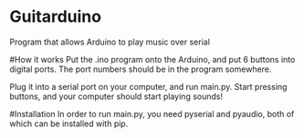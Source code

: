 # Guitarduino
Program that allows Arduino to play music over serial

#How it works
Put the .ino program onto the Arduino, and put 6 buttons into digital ports. The port numbers should be in the program somewhere.

Plug it into a serial port on your computer, and run main.py. Start pressing buttons, and your computer should start playing sounds!

#Installation
In order to run main.py, you need pyserial and pyaudio, both of which can be installed with pip.
